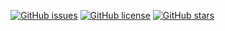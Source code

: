[![GitHub issues](https://img.shields.io/github/issues/TimCrooker/projenerator)](https://github.com/TimCrooker/projenerator/issues)
[![GitHub license](https://img.shields.io/github/license/TimCrooker/projenerator)](https://github.com/TimCrooker/projenerator/blob/master/LICENSE)
[![GitHub stars](https://img.shields.io/github/stars/TimCrooker/projenerator)](https://github.com/TimCrooker/projenerator/stargazers)
